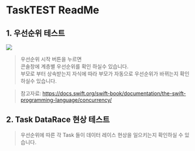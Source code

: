 
# TaskTEST ReadMe


## 1. 우선순위 테스트

<picture>
    <img src ="https://github.com/user-attachments/assets/a512b22e-982a-4d7f-9c95-c03cbc17546b">
</picture>

> 우선순위 시작 버튼을 누르면 <br>
> 콘솔창에 계층별 우선순위를 확인 하실수 있습니다.  <br>
> 부모로 부터 상속받는지 자식에 따라 부모가 자동으로 우선순위가 바뀌는지 확인하실수 있습니다.


> 참고자료: https://docs.swift.org/swift-book/documentation/the-swift-programming-language/concurrency/

## 2. Task DataRace 현상 테스트
> 우선순위에 따른 각 Task 들이 데이터 레이스 현상을 일으키는지 확인하실 수 있습니다.
